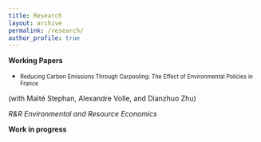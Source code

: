 ```yaml
---
title: Research
layout: archive
permalink: /research/
author_profile: true
---
```


**Working Papers**

* <span style="font-size: 0.8em;"> Reducing Carbon Emissions Through Carpooling: The Effect of Environmental Policies in France</span>

(with Maïté Stephan, Alexandre Volle, and Dianzhuo Zhu)

*R&R Environmental and Resource Economics*

**Work in progress**
